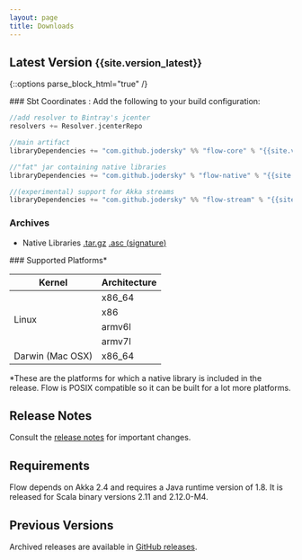 ```yaml
---
layout: page
title: Downloads
---
```


## Latest Version <small>{{site.version_latest}}</small>

{::options parse_block_html="true" /}
<div class="row">

<div class="col-sm-8">
### Sbt Coordinates :
Add the following to your build configuration:

~~~scala
//add resolver to Bintray's jcenter
resolvers += Resolver.jcenterRepo

//main artifact
libraryDependencies += "com.github.jodersky" %% "flow-core" % "{{site.version_latest}}"

//"fat" jar containing native libraries
libraryDependencies += "com.github.jodersky" % "flow-native" % "{{site.version_latest}}" % "runtime"

//(experimental) support for Akka streams
libraryDependencies += "com.github.jodersky" %% "flow-stream" % "{{site.version_latest}}"
~~~

### Archives

- Native Libraries
[.tar.gz](https://bintray.com/artifact/download/jodersky/generic/flow-native-libraries-3.0.1.tar.gz)
[.asc (signature)](https://bintray.com/artifact/download/jodersky/generic/flow-native-libraries-3.0.1.tar.gz.asc)

</div>

<div class="col-sm-4">
### Supported Platforms*

<table class="table">
	<thead>
		<tr>
			<th>Kernel</th><th>Architecture</th>
		</tr>
	</thead>
	<tbody>
		<tr><td rowspan="4">Linux</td><td>x86_64</td></tr>
		<tr><td>x86</td></tr>
		<tr><td>armv6l</td></tr>
		<tr><td>armv7l</td></tr>
		<tr><td>Darwin (Mac OSX)</td><td>x86_64</td></tr>
	</tbody>
</table>

<p class="small">*These are the platforms for which a native library is included in the release.
Flow is POSIX compatible so it can be built for a lot more platforms.</p>
</div>

</div>

## Release Notes
Consult the <a href="https://github.com/jodersky/flow/blob/master/CHANGELOG.md">release notes</a> for important changes.

## Requirements
Flow depends on Akka 2.4 and requires a Java runtime version of 1.8. It is released for Scala binary versions 2.11 and 2.12.0-M4.

## Previous Versions
Archived releases are available in <a href="https://github.com/jodersky/flow/releases">GitHub releases</a>.
